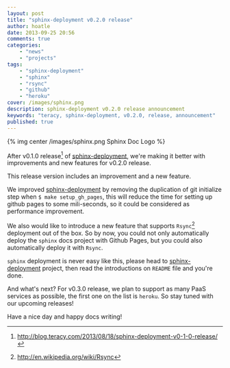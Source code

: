 ```yaml
---
layout: post
title: "sphinx-deployment v0.2.0 release"
author: hoatle
date: 2013-09-25 20:56
comments: true
categories:
    - "news"
    - "projects"
tags:
    - "sphinx-deployment"
    - "sphinx"
    - "rsync"
    - "github"
    - "heroku"
cover: /images/sphinx.png
description: sphinx-deployment v0.2.0 release announcement
keywords: "teracy, sphinx-deployment, v0.2.0, release, announcement"
published: true
---
```


{% img center /images/sphinx.png Sphinx Doc Logo %}

After v0.1.0 release[^1] of [sphinx-deployment][], we're making it better with improvements and new
features for v0.2.0 release.

<!-- more -->

This release version includes an improvement and a new feature.

We improved [sphinx-deployment][] by removing the duplication of git initialize step when
`$ make setup_gh_pages`, this will reduce the time for setting up github pages to some mili-seconds,
so it could be considered as performance improvement.

We also would like to introduce a new feature that supports `Rsync`[^2] deployment out of the box.
So by now, you could not only automatically deploy the `sphinx` docs project with Github Pages, but
you could also automatically deploy it with `Rsync`.

`sphinx` deployment is never easy like this, please head to [sphinx-deployment] project, then read
the introductions on `README` file and you're done.

And what's next? For v0.3.0 release, we plan to support as many PaaS services as possible,
the first one on the list is `heroku`. So stay tuned with our upcoming releases!

Have a nice day and happy docs writing!

[sphinx-deployment]: https://github.com/teracy-official/sphinx-deployment
[^1]: http://blog.teracy.com/2013/08/18/sphinx-deployment-v0-1-0-release/
[^2]: http://en.wikipedia.org/wiki/Rsync
